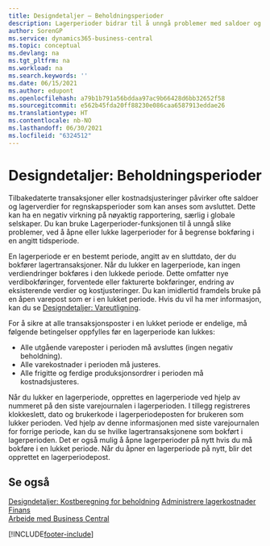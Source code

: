 ```yaml
---
title: Designdetaljer – Beholdningsperioder
description: Lagerperioder bidrar til å unngå problemer med saldoer og lagerverdier ved å åpne eller lukke lagerperioder for å begrense bokføring i en angitt tidsperiode.
author: SorenGP
ms.service: dynamics365-business-central
ms.topic: conceptual
ms.devlang: na
ms.tgt_pltfrm: na
ms.workload: na
ms.search.keywords: ''
ms.date: 06/15/2021
ms.author: edupont
ms.openlocfilehash: a79b1b791a56bddaa97ac9b66428d6bb32652f58
ms.sourcegitcommit: e562b45fda20ff88230e086caa6587913eddae26
ms.translationtype: HT
ms.contentlocale: nb-NO
ms.lasthandoff: 06/30/2021
ms.locfileid: "6324512"
---
```

# <a name="design-details-inventory-periods"></a>Designdetaljer: Beholdningsperioder
Tilbakedaterte transaksjoner eller kostnadsjusteringer påvirker ofte saldoer og lagerverdier for regnskapsperioder som kan anses som avsluttet. Dette kan ha en negativ virkning på nøyaktig rapportering, særlig i globale selskaper. Du kan bruke Lagerperioder-funksjonen til å unngå slike problemer, ved å åpne eller lukke lagerperioder for å begrense bokføring i en angitt tidsperiode.  

 En lagerperiode er en bestemt periode, angitt av en sluttdato, der du bokfører lagertransaksjoner. Når du lukker en lagerperiode, kan ingen verdiendringer bokføres i den lukkede periode. Dette omfatter nye verdibokføringer, forventede eller fakturerte bokføringer, endring av eksisterende verdier og kostjusteringer. Du kan imidlertid framdels bruke på en åpen varepost som er i en lukket periode. Hvis du vil ha mer informasjon, kan du se [Designdetaljer: Vareutligning](design-details-item-application.md).  

 For å sikre at alle transaksjonsposter i en lukket periode er endelige, må følgende betingelser oppfylles før en lagerperiode kan lukkes:  

-   Alle utgående vareposter i perioden må avsluttes (ingen negativ beholdning).  
-   Alle varekostnader i perioden må justeres.  
-   Alle frigitte og ferdige produksjonsordrer i perioden må kostnadsjusteres.  

 Når du lukker en lagerperiode, opprettes en lagerperiode ved hjelp av nummeret på den siste varejournalen i lagerperioden. I tillegg registreres klokkeslett, dato og brukerkode i lagerperiodeposten for brukeren som lukker perioden. Ved hjelp av denne informasjonen med siste varejournalen for forrige periode, kan du se hvilke lagertransaksjonene som bokført i lagerperioden. Det er også mulig å åpne lagerperioder på nytt hvis du må bokføre i en lukket periode. Når du åpner en lagerperiode på nytt, blir det opprettet en lagerperiodepost.  

## <a name="see-also"></a>Se også  
 [Designdetaljer: Kostberegning for beholdning](design-details-inventory-costing.md) [Administrere lagerkostnader](finance-manage-inventory-costs.md) [Finans](finance.md)  
 [Arbeide med Business Central](ui-work-product.md)


[!INCLUDE[footer-include](includes/footer-banner.md)]